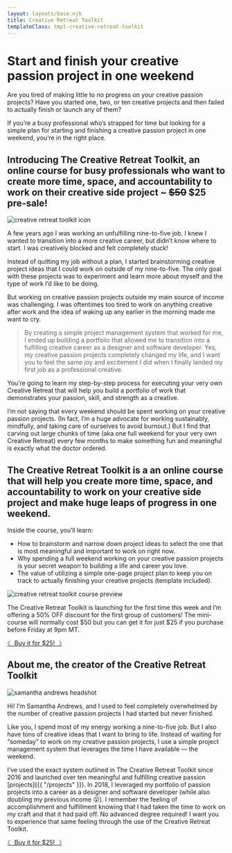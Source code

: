 ```yaml
---
layout: layouts/base.njk
title: Creative Retreat Toolkit
templateClass: tmpl-creative-retreat-toolkit
---
```


# Start and finish your creative passion project in one weekend

Are you tired of making little to no progress on your creative passion projects? Have you started one, two, or ten creative projects and then failed to actually finish or launch any of them?

If you’re a busy professional who’s strapped for time but looking for a simple plan for starting and finishing a creative passion project in one weekend, you’re in the right place.

## Introducing The Creative Retreat Toolkit, an online course for busy professionals who want to create more time, space, and accountability to work on their creative side project ~ ~~\$50~~ \$25 pre-sale!

<img src="https://samantha-andrews.s3.us-east-2.amazonaws.com/products/creative-retreat-toolkit-icon.png" alt="creative retreat toolkit icon" class="curve"/>

A few years ago I was working an unfulfilling nine-to-five job. I knew I wanted to transition into a more creative career, but didn’t know where to start. I was creatively blocked and felt completely stuck!

Instead of quitting my job without a plan, I started brainstorming creative project ideas that I could work on outside of my nine-to-five. The only goal with these projects was to experiment and learn more about myself and the type of work I’d like to be doing.

But working on creative passion projects outside my main source of income was challenging. I was oftentimes too tired to work on anything creative after work and the idea of waking up any earlier in the morning made me want to cry.

> By creating a simple project management system that worked for me, I ended up building a portfolio that allowed me to transition into a fulfilling creative career as a designer and software developer. Yes, my creative passion projects completely changed my life, and I want you to feel the same joy and excitement I did when I finally landed my first job as a professional creative.

You’re going to learn my step-by-step process for executing your very own Creative Retreat that will help you build a portfolio of work that demonstrates your passion, skill, and strength as a creative.

I’m not saying that every weekend should be spent working on your creative passion projects. (In fact, I’m a huge advocate for working sustainably, mindfully, and taking care of ourselves to avoid burnout.) But I find that carving out large chunks of time (aka one full weekend for your very own Creative Retreat) every few months to make something fun and meaningful is exactly what the doctor ordered.

## The Creative Retreat Toolkit is a an online course that will help you create more time, space, and accountability to work on your creative side project and make huge leaps of progress in one weekend.

Inside the course, you’ll learn:

- How to brainstorm and narrow down project ideas to select the one that is most meaningful and important to work on right now.
- Why spending a full weekend working on your creative passion projects is your secret weapon to building a life and career you love.
- The value of utilizing a simple one-page project plan to keep you on track to actually finishing your creative projects (template included).

![creative retreat toolkit course preview](https://samantha-andrews.s3.us-east-2.amazonaws.com/products/creative-retreat-toolkit.jpg)

The Creative Retreat Toolkit is launching for the first time this week and I’m offering a 50% OFF discount for the first group of customers! The mini-course will normally cost $50 but you can get it for just $25 if you purchase before Friday at 9pm MT.

<div class="center">
    <p class="button sales"><a href="https://creative-retreat-toolkit.teachery.co/creative-retreat-toolkit">☾ Buy it for $25! ☽</a></p>
</div>

## About me, the creator of the Creative Retreat Toolkit

<img class="curve" alt="samantha andrews headshot" src="https://samantha-andrews.s3.us-east-2.amazonaws.com/home/circle-headshot.png"/>

Hi! I’m Samantha Andrews, and I used to feel completely overwhelmed by the number of creative passion projects I had started but never finished.

Like you, I spend most of my energy working a nine-to-five job. But I also have tons of creative ideas that I want to bring to life. Instead of waiting for “someday” to work on my creative passion projects, I use a simple project management system that leverages the time I have available — the weekend.

I’ve used the exact system outlined in The Creative Retreat Toolkit since 2016 and launched over ten meaningful and fulfilling creative passion [projects]({{ "/projects" }}). In 2018, I leveraged my portfolio of passion projects into a career as a designer and software developer (while also doubling my previous income 😮). I remember the feeling of accomplishment and fulfillment knowing that I had taken the time to work on my craft and that it had paid off. No advanced degree required! I want you to experience that same feeling through the use of the Creative Retreat Toolkit.

<div class="center">
    <p class="button sales"><a href="https://creative-retreat-toolkit.teachery.co/creative-retreat-toolkit">☾ Buy it for $25! ☽</a></p>
</div>

